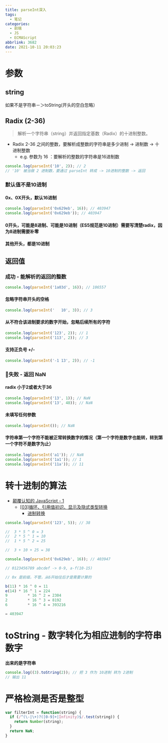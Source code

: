 ```yaml
---
title: parseInt深入
tags:
  - 笔记
categories:
  - 前端
  - JS
  - ECMAScript
abbrlink: 3682
date: 2021-10-11 20:03:23
---
```


# 参数

## string

如果不是字符串－＞toString(开头的空白忽略）

<!-- more -->

## Radix (2-36)

> 解析一个字符串（string）并返回指定基数（Radix）的十进制整数。

- Radix 2-36 之间的整数，要解析成整数的字符串是多少进制 -> 进制数 -> 十进制整数
   - e.g. 参数为 16 ：要解析的整数的字符串是16进制数


```javascript
console.log(parseInt('10', 2)); // 2
// '10' 被当做 2 进制数，要通过 parseInt 转成 -> 10进制的整数 -> 返回
```

<!-- more -->

### 默认值不是10进制

#### 0x、0X开头，默认16进制

```javascript
console.log(parseInt('0x629eb', 16)); // 403947
console.log(parseInt('0x629eb')); // 403947
```

#### 0开头，可能是8进制、可能是10进制（ES5规范是10进制）需要写清楚radix，因为8进制需要补零

#### 其他开头，都是10进制

## 返回值

### 成功 - 能解析的返回的整数

```javascript
console.log(parseInt('1a03d', 16)); // 106557
```

#### 忽略字符串开头的空格

```javascript
console.log(parseInt('   10', 3)); // 3
```

#### 从不符合该进制要求的数字开始，忽略后续所有的字符

```javascript
console.log(parseInt('123', 2)); // 1
console.log(parseInt('113', 2)); // 3
```


#### 支持正负号 +/-

```javascript
console.log(parseInt('-1 13', 2)); // -1
```


### 💄失败 - 返回 NaN

#### radix 小于2或者大于36

```javascript
console.log(parseInt('13', 1)); // NaN
console.log(parseInt('13', 48)); // NaN
```

#### 未填写任何参数

```javascript
console.log(parseInt()); // NaN
```

#### 字符串第一个字符不能被正常转换数字的情况（第一个字符是数字也能转，转到第一个字符不是数字为止）

```javascript
console.log(parseInt('a1')); // NaN
console.log(parseInt('1a1')); // 1
console.log(parseInt('11a')); // 11
```

# 转十进制的算法

- [颠覆认知的 JavaScript - 1](https://www.yuque.com/baofengyuqianxi/kmuzed/wb4g78)
   - [[03]循环、引用值初识、显示及隐式类型转换](https://www.yuque.com/baofengyuqianxi/kmuzed/zpimza)
      - [进制转换](https://www.yuque.com/baofengyuqianxi/kmuzed/zpimza#dezBa)


```javascript
console.log(parseInt('123', 5)); // 38

//  3 * 5 ^ 0 = 3
//  2 * 5 ^ 1 = 10
//  1 * 5 ^ 2 = 25

//  3 + 10 + 25 = 38
```

```javascript
console.log(parseInt('0x629eb', 16)); // 403947

// 0123456789 abcdef -> 0-9, a-f(10-15)

// 0x 是前缀，不管，从6开始往后才是需要计算的

b(11) * 16 ^ 0 = 11
e(14) * 16 ^ 1 = 224
9		  * 16 ^ 2 = 2304
2	 	  * 16 ^ 3 = 8192
6		  * 16 ^ 4 = 393216

= 403947
```

# toString - 数字转化为相应进制的字符串数字

**出来的是字符串**

```javascript
console.log((3).toString(2)); // 把 3 作为 10进制 转为 2进制
// 输出 11
```

# 严格检测是否是整型
```javascript
var filterInt = function(string) {
  if (/^(\-|\+)?([0-9]+|Infinity)$/.test(string)) {
  	return Number(string);
  }
  return NaN;
}
```
